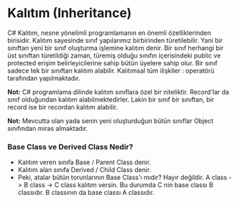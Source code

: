 # Kalıtım (Inheritance)
C# Kalıtım, nesne yönelimli programlamanın en önemli özelliklerinden birisidir. Kalıtım sayesinde sınıf yapılarımız 
birbirinden türetilebilir. Yani bir sınıftan yeni bir sınıf oluşturma işlemine kalıtım denir. Bir sınıf herhangi 
bir üst sınıftan türetildiği zaman, türemiş olduğu sınıfın içerisindeki public ve protected erişim belirleyicilerine sahip
bütün üyelere sahip olur. Bir sınıf sadece tek bir sınıftan kalıtım alabilir. Kalıtımsal tüm ilişkiler : operatörü tarafından yapılmaktadır.

**Not:** C# programlama dilinde kalıtım sınıflara özel bir niteliktir. Record'lar da sınıf olduğundan kalıtım alabilmektedirler.
Lakin bir sınıf bir sınıftan, bir record ise bir recordan kalıtım alabilir.

**Not:** Mevcutta olan yada senin yeni oluşturduğun bütün sınıflar Object sınıfından miras almaktadır.

### Base Class ve Derived Class Nedir?
* Kalıtım veren sınıfa Base / Parent Class denir.
* Kalıtım alan sınıfa Derived / Child Class denir.
* Peki, atalar bütün torunlarının Base Class'ı mıdır? Hayır değildir.
A class -> B class -> C class kalıtım versin. Bu durumda C nin base classı B classıdır. B classının da base classı A classıdır.



